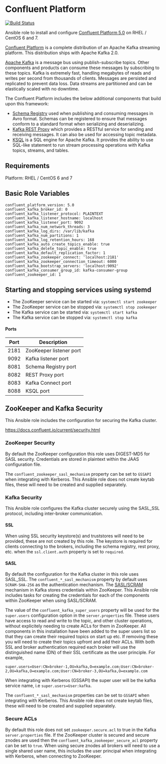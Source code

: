 # Confluent Platform

[![Build Status](https://travis-ci.org/sleighzy/ansible-confluent-platform.svg?branch=master)](https://travis-ci.org/sleighzy/ansible-confluent-platform)

Ansible role to install and configure [Confluent Platform 5.0](https://www.confluent.io/) on RHEL / CentOS 6 and 7.

[Confluent Platform](https://www.confluent.io/) is a complete distribution of an Apache Kafka streaming platform. This distribution ships with Apache Kafka 2.0.

[Apache Kafka](http://kafka.apache.org/) is a message bus using publish-subscribe topics. Other components and products can consume these messages by subscribing to these topics. Kafka is extremely fast, handling megabytes of reads and writes per second from thousands of clients. Messages are persisted and replicated to prevent data loss. Data streams are partitioned and can be elastically scaled with no downtime.

The Confluent Platform includes the below additional components that build upon this framework:
* [Schema Registry](https://docs.confluent.io/current/platform.html#confluent-schema-registry) used when publishing and consuming messages in Avro format. Schemas can be registered to ensure that messages conform to a standard format when serializing and deserializing.
* [Kafka REST Proxy](https://docs.confluent.io/current/platform.html#confluent-kafka-rest-proxy) which provides a RESTful service for sending and receiving messages. It can also be used for accessing topic metadata.
* [KSQL](https://docs.confluent.io/current/platform.html#ksql) is a SQL engine for Apache Kafka. It provides the ability to use SQL-like statement to run stream processing operations with Kafka topics, streams, and tables.

## Requirements

Platform: RHEL / CentOS 6 and 7

## Basic Role Variables
    confluent_platform_version: 5.0
    confluent_kafka_broker_id: 0
    confluent_kafka_listener_protocol: PLAINTEXT
    confluent_kafka_listener_hostname: localhost
    confluent_kafka_listener_port: 9092
    confluent_kafka_num_network_threads: 3
    confluent_kafka_log_dirs: /var/lib/kafka
    confluent_kafka_num_partitions: 1
    confluent_kafka_log_retention_hours: 168
    confluent_kafka_auto_create_topics_enable: true
    confluent_kafka_delete_topic_enable: true
    confluent_kafka_default_replication_factor: 1
    confluent_kafka_zookeeper_connect: 'localhost:2181'
    confluent_kafka_zookeeper_connection_timeout: 6000
    confluent_kafka_bootstrap_servers: 'localhost:9092'
    confluent_kafka_consumer_group_id: kafka-consumer-group
    confluent_zookeeper_id: 1

## Starting and stopping services using systemd
* The ZooKeeper service can be started via: `systemctl start zookeeper`
* The ZooKeeper service can be stopped via: `systemctl stop zookeeper`
* The Kafka service can be started via: `systemctl start kafka`
* The Kafka service can be stopped via: `systemctl stop kafka`

#### Ports

| Port | Description |
|------|-------------|
| 2181 | ZooKeeper listener port |
| 9092 | Kafka listener port |
| 8081 | Schema Registry port |
| 8082 | REST Proxy port |
| 8083 | Kafka Connect port |
| 8088 | KSQL port |

## ZooKeeper and Kafka Security

This Ansible role includes the configuration for securing the Kafka cluster.

https://docs.confluent.io/current/security.html

### ZooKeeper Security

By default the ZooKeeper configuration this role uses DIGEST-MD5 for SASL security. Credentials are stored in plaintext within the JAAS configuration file.

The `confluent_zookeeper_sasl_mechanism` property can be set to `GSSAPI` when integrating with Kerberos. This Ansible role does not create keytab files, these will need to be created and supplied separately.

### Kafka Security

This Ansible role configures the Kafka cluster securely using the SASL_SSL protocol, including inter-broker communication.

#### SSL

When using SSL security keystore(s) and truststores will need to be provided, these are not created by this role. The keystore is required for clients connecting to the brokers, including the schema registry, rest proxy, etc. when the `ssl.client.auth` property is set to `required`.

#### SASL

By default the configuration for the Kafka cluster in this role uses SASL_SSL. The `confluent_*_sasl_mechanism` property by default uses `SCRAM-SHA-256` as the authentication mechanism. The [SASL/SCRAM](https://docs.confluent.io/current/kafka/authentication_sasl_scram.html#sasl-scram-overview) mechanism in Kafka stores credentials within ZooKeeper. This Ansible role includes tasks for creating the credentials for each of the components within ZooKeeper when using SASL/SCRAM.

The value of the `confluent_kafka_super_users` property will be used for the `super.users` configuration option in the `server.properties` file. These users have access to read and write to the topic, and other cluster operations, without explicitely needing to create ACLs for them in ZooKeeper. All components in this installation have been added to the super users list so that they can create their required topics on start up etc. If removing these you will need to create their topics upfront and add their ACLs. With both SSL and broker authentication required each broker will use the distinguished name (DN) of their SSL certificate as the user principle. For example,

`super.users=User:CN=broker-1,OU=kafka,O=example.com;User:CN=broker-2,OU=kafka,O=example.com;User:CN=broker-3,OU=kafka,O=example.com`

When integrating with Kerberos (GSSAPI) the super user will be the kafka service name, i.e `super.users=User:kafka`.

The `confluent_*_sasl_mechanism` properties can be set to `GSSAPI` when integrating with Kerberos. This Ansible role does not create keytab files, these will need to be created and supplied separately.

### Secure ACLs

By default this role does not set `zookeeper.secure.acl` to true in the Kafka `server.properties` file. If the ZooKeeper cluster is secured and secure znodes are used then the `confluent_kafka_zookeeper_secure_acl` property can be set to `true`. When using secure znodes all brokers will need to use a single shared user name, this includes the user principal when integrating with Kerberos, when connecting to ZooKeeper.